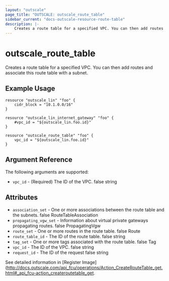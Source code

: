 ```yaml
---
layout: "outscale"
page_title: "OUTSCALE: outscale_route_table"
sidebar_current: "docs-outscale-resource-route-table"
description: |-
	Creates a route table for a specified VPC. You can then add routes and associate this route table with a subnet.
---
```


# outscale_route_table

Creates a route table for a specified VPC. You can then add routes and associate this route table with a subnet.

## Example Usage

```hcl
resource "outscale_lin" "foo" {
	cidr_block = "10.1.0.0/16"
}

resource "outscale_lin_internet_gateway" "foo" {
	#vpc_id = "${outscale_lin.foo.id}"
}

resource "outscale_route_table" "foo" {
	vpc_id = "${outscale_lin.foo.id}"
}
```

## Argument Reference

The following arguments are supported:

* `vpc_id` -	(Required)	The ID of the VPC.	false	string

## Attributes

* `association_set` -	One or more associations between the route table and the subnets.	false	RouteTableAssociation
* `propagating_vgw_set` -	Information about virtual private gateways propagating routes.	false	PropagatingVgw
* `route_set` -	One or more routes in the route table.	false	Route
* `route_table_id` -	The ID of the route table.	false	string
* `tag_set` -	One or more tags associated with the route table.	false	Tag
* `vpc_id` -	The ID of the VPC.	false	string
* `request_id` -	The ID of the request	false	string



See detailed information in [Register Image](http://docs.outscale.com/api_fcu/operations/Action_CreateRouteTable_get.html#_api_fcu-action_createroutetable_get.
